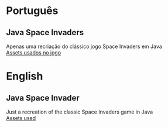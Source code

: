 # Português

## Java Space Invaders

Apenas uma recriação do clássico jogo Space Invaders em Java<br>[Assets usados no jogo](https://opengameart.org/content/assets-for-a-space-invader-like-game)


# English

## Java Space Invader

Just a recreation of the classic Space Invaders game in Java<br>[Assets used](https://opengameart.org/content/assets-for-a-space-invader-like-game)
